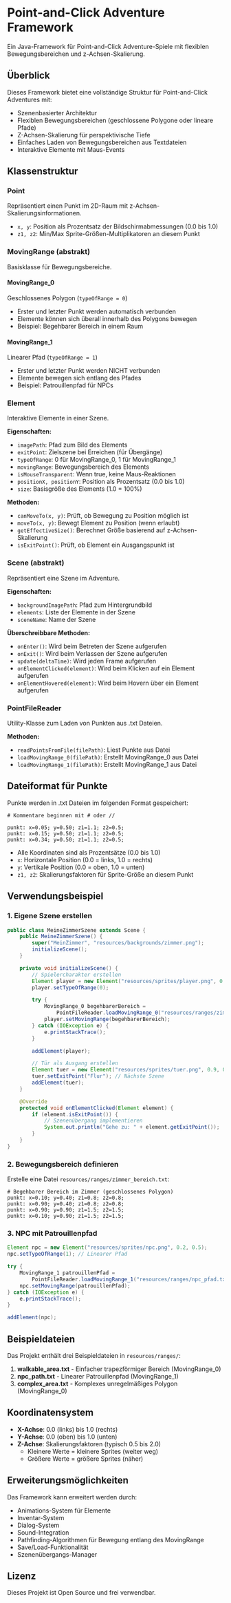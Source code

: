 # Point-and-Click Adventure Framework

Ein Java-Framework für Point-and-Click Adventure-Spiele mit flexiblen Bewegungsbereichen und z-Achsen-Skalierung.

## Überblick

Dieses Framework bietet eine vollständige Struktur für Point-and-Click Adventures mit:
- Szenenbasierter Architektur
- Flexiblen Bewegungsbereichen (geschlossene Polygone oder lineare Pfade)
- Z-Achsen-Skalierung für perspektivische Tiefe
- Einfaches Laden von Bewegungsbereichen aus Textdateien
- Interaktive Elemente mit Maus-Events

## Klassenstruktur

### Point
Repräsentiert einen Punkt im 2D-Raum mit z-Achsen-Skalierungsinformationen.
- `x, y`: Position als Prozentsatz der Bildschirmabmessungen (0.0 bis 1.0)
- `z1, z2`: Min/Max Sprite-Größen-Multiplikatoren an diesem Punkt

### MovingRange (abstrakt)
Basisklasse für Bewegungsbereiche.

#### MovingRange_0
Geschlossenes Polygon (`typeOfRange = 0`)
- Erster und letzter Punkt werden automatisch verbunden
- Elemente können sich überall innerhalb des Polygons bewegen
- Beispiel: Begehbarer Bereich in einem Raum

#### MovingRange_1
Linearer Pfad (`typeOfRange = 1`)
- Erster und letzter Punkt werden NICHT verbunden
- Elemente bewegen sich entlang des Pfades
- Beispiel: Patrouillenpfad für NPCs

### Element
Interaktive Elemente in einer Szene.

**Eigenschaften:**
- `imagePath`: Pfad zum Bild des Elements
- `exitPoint`: Zielszene bei Erreichen (für Übergänge)
- `typeOfRange`: 0 für MovingRange_0, 1 für MovingRange_1
- `movingRange`: Bewegungsbereich des Elements
- `isMouseTransparent`: Wenn true, keine Maus-Reaktionen
- `positionX, positionY`: Position als Prozentsatz (0.0 bis 1.0)
- `size`: Basisgröße des Elements (1.0 = 100%)

**Methoden:**
- `canMoveTo(x, y)`: Prüft, ob Bewegung zu Position möglich ist
- `moveTo(x, y)`: Bewegt Element zu Position (wenn erlaubt)
- `getEffectiveSize()`: Berechnet Größe basierend auf z-Achsen-Skalierung
- `isExitPoint()`: Prüft, ob Element ein Ausgangspunkt ist

### Scene (abstrakt)
Repräsentiert eine Szene im Adventure.

**Eigenschaften:**
- `backgroundImagePath`: Pfad zum Hintergrundbild
- `elements`: Liste der Elemente in der Szene
- `sceneName`: Name der Szene

**Überschreibbare Methoden:**
- `onEnter()`: Wird beim Betreten der Szene aufgerufen
- `onExit()`: Wird beim Verlassen der Szene aufgerufen
- `update(deltaTime)`: Wird jeden Frame aufgerufen
- `onElementClicked(element)`: Wird beim Klicken auf ein Element aufgerufen
- `onElementHovered(element)`: Wird beim Hovern über ein Element aufgerufen

### PointFileReader
Utility-Klasse zum Laden von Punkten aus .txt Dateien.

**Methoden:**
- `readPointsFromFile(filePath)`: Liest Punkte aus Datei
- `loadMovingRange_0(filePath)`: Erstellt MovingRange_0 aus Datei
- `loadMovingRange_1(filePath)`: Erstellt MovingRange_1 aus Datei

## Dateiformat für Punkte

Punkte werden in .txt Dateien im folgenden Format gespeichert:

```
# Kommentare beginnen mit # oder //

punkt: x=0.05; y=0.50; z1=1.1; z2=0.5;
punkt: x=0.15; y=0.50; z1=1.1; z2=0.5;
punkt: x=0.34; y=0.50; z1=1.1; z2=0.5;
```

- Alle Koordinaten sind als Prozentsätze (0.0 bis 1.0)
- `x`: Horizontale Position (0.0 = links, 1.0 = rechts)
- `y`: Vertikale Position (0.0 = oben, 1.0 = unten)
- `z1, z2`: Skalierungsfaktoren für Sprite-Größe an diesem Punkt

## Verwendungsbeispiel

### 1. Eigene Szene erstellen

```java
public class MeineZimmerSzene extends Scene {
    public MeineZimmerSzene() {
        super("MeinZimmer", "resources/backgrounds/zimmer.png");
        initializeScene();
    }

    private void initializeScene() {
        // Spielercharakter erstellen
        Element player = new Element("resources/sprites/player.png", 0.5, 0.5);
        player.setTypeOfRange(0);

        try {
            MovingRange_0 begehbarerBereich =
                PointFileReader.loadMovingRange_0("resources/ranges/zimmer_bereich.txt");
            player.setMovingRange(begehbarerBereich);
        } catch (IOException e) {
            e.printStackTrace();
        }

        addElement(player);

        // Tür als Ausgang erstellen
        Element tuer = new Element("resources/sprites/tuer.png", 0.9, 0.5);
        tuer.setExitPoint("Flur"); // Nächste Szene
        addElement(tuer);
    }

    @Override
    protected void onElementClicked(Element element) {
        if (element.isExitPoint()) {
            // Szenenübergang implementieren
            System.out.println("Gehe zu: " + element.getExitPoint());
        }
    }
}
```

### 2. Bewegungsbereich definieren

Erstelle eine Datei `resources/ranges/zimmer_bereich.txt`:

```
# Begehbarer Bereich im Zimmer (geschlossenes Polygon)
punkt: x=0.10; y=0.40; z1=0.8; z2=0.8;
punkt: x=0.90; y=0.40; z1=0.8; z2=0.8;
punkt: x=0.90; y=0.90; z1=1.5; z2=1.5;
punkt: x=0.10; y=0.90; z1=1.5; z2=1.5;
```

### 3. NPC mit Patrouillenpfad

```java
Element npc = new Element("resources/sprites/npc.png", 0.2, 0.5);
npc.setTypeOfRange(1); // Linearer Pfad

try {
    MovingRange_1 patrouillenPfad =
        PointFileReader.loadMovingRange_1("resources/ranges/npc_pfad.txt");
    npc.setMovingRange(patrouillenPfad);
} catch (IOException e) {
    e.printStackTrace();
}

addElement(npc);
```

## Beispieldateien

Das Projekt enthält drei Beispieldateien in `resources/ranges/`:

1. **walkable_area.txt** - Einfacher trapezförmiger Bereich (MovingRange_0)
2. **npc_path.txt** - Linearer Patrouillenpfad (MovingRange_1)
3. **complex_area.txt** - Komplexes unregelmäßiges Polygon (MovingRange_0)

## Koordinatensystem

- **X-Achse**: 0.0 (links) bis 1.0 (rechts)
- **Y-Achse**: 0.0 (oben) bis 1.0 (unten)
- **Z-Achse**: Skalierungsfaktoren (typisch 0.5 bis 2.0)
  - Kleinere Werte = kleinere Sprites (weiter weg)
  - Größere Werte = größere Sprites (näher)

## Erweiterungsmöglichkeiten

Das Framework kann erweitert werden durch:
- Animations-System für Elemente
- Inventar-System
- Dialog-System
- Sound-Integration
- Pathfinding-Algorithmen für Bewegung entlang des MovingRange
- Save/Load-Funktionalität
- Szenenübergangs-Manager

## Lizenz

Dieses Projekt ist Open Source und frei verwendbar.
